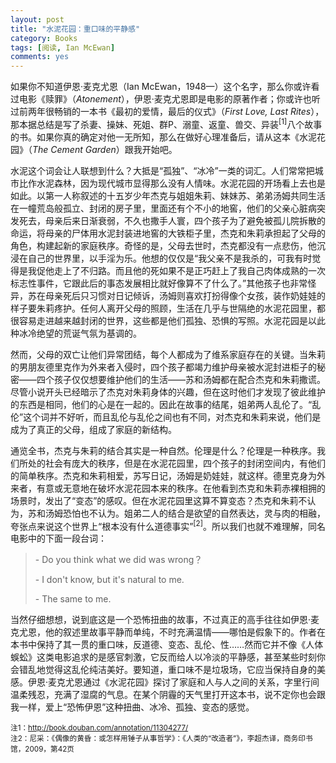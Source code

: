 ```yaml
---
layout: post
title: "水泥花园：重口味的平静感"
category: Books
tags: [阅读, Ian McEwan]
comments: yes
---
```


如果你不知道伊恩·麦克尤恩（Ian McEwan，1948—）这个名字，那么你或许看过电影《赎罪》（*Atonement*），伊恩·麦克尤恩即是电影的原著作者；你或许也听过前两年很畅销的一本书《最初的爱情，最后的仪式》（*First Love, Last Rites*），那本据总结是写了杀妻、操妹、死姐、群P、溺童、返童、兽交、异装<sup>[1]</sup>八个故事的书。如果你真的确定对他一无所知，那么在做好心理准备后，请从这本《水泥花园》（*The Cement Garden*）跟我开始吧。

水泥这个词会让人联想到什么？大抵是“孤独”、“冰冷”一类的词汇。人们常常把城市比作水泥森林，因为现代城市显得那么没有人情味。水泥花园的开场看上去也是如此。以第一人称叙述的十五岁少年杰克与姐姐朱莉、妹妹苏、弟弟汤姆共同生活在一幢荒岛般孤立、封闭的房子里，里面还有个不小的地窖，他们的父亲心脏病突发死去，母亲后来日渐衰弱，不久也撒手人寰，四个孩子为了避免被孤儿院拆散的命运，将母亲的尸体用水泥封装进地窖的大铁柜子里，杰克和朱莉承担起了父母的角色，构建起新的家庭秩序。奇怪的是，父母去世时，杰克都没有一点悲伤，他沉浸在自己的世界里，以手淫为乐。他想的仅仅是“我父亲不是我杀的，可我有时觉得是我促他走上了不归路。而且他的死如果不是正巧赶上了我自己肉体成熟的一次标志性事件，它跟此后的事态发展相比就好像算不了什么了。”其他孩子也非常怪异，苏在母亲死后只习惯对日记倾诉，汤姆则喜欢打扮得像个女孩，装作奶娃娃的样子要朱莉疼护。任何人离开父母的照顾，生活在几乎与世隔绝的水泥花园里，都很容易走进越来越封闭的世界，这些都是他们孤独、恐惧的写照。水泥花园是以此种冰冷绝望的荒诞气氛为基调的。

然而，父母的双亡让他们异常团结，每个人都成为了维系家庭存在的关键。当朱莉的男朋友德里克作为外来者入侵时，四个孩子都竭力维护母亲被水泥封进柜子的秘密——四个孩子仅仅想要维护他们的生活——苏和汤姆都在配合杰克和朱莉撒谎。尽管小说开头已经暗示了杰克对朱莉身体的兴趣，但在这时他们才发现了彼此维护的东西是相同，他们的心是在一起的。因此在故事的结尾，姐弟两人乱伦了。“乱伦”这个词并不好听，而且乱伦与乱伦之间也有不同，对杰克和朱莉来说，他们是成为了真正的父母，组成了家庭的新结构。

通览全书，杰克与朱莉的结合其实是一种自然。伦理是什么？伦理是一种秩序。我们所处的社会有庞大的秩序，但是在水泥花园里，四个孩子的封闭空间内，有他们的简单秩序。杰克和朱莉相爱，苏写日记，汤姆是奶娃娃，就这样。德里克身为外来者，有意或无意地在破坏水泥花园本来的秩序。在他看到杰克和朱莉赤裸相拥的场景时，发出了“变态”的感叹。但在水泥花园里这算不算变态？杰克和朱莉不认为，苏和汤姆恐怕也不认为。姐弟二人的结合是欲望的自然表达，灵与肉的相融，夸张点来说这个世界上“根本没有什么道德事实”<sup>[2]</sup>。所以我们也就不难理解，同名电影中的下面一段台词：

> \- Do you think what we did was wrong？
>
> \- I don't know, but it's natural to me.
> 
> \- The same to me.

当然仔细想想，说到底这是一个恐怖扭曲的故事，不过真正的高手往往如伊恩·麦克尤恩，他的叙述里故事平静而单纯，不时充满温情——哪怕是假象下的。作者在本书中保持了其一贯的重口味，反道德、变态、乱伦、性……然而它并不像《人体蜈蚣》这类电影追求的是感官刺激，它反而给人以冷淡的平静感，甚至某些时刻你会错乱地觉得这乱伦纯洁美好。要知道，重口味不是垃圾场，它应当保持自身的美感。伊恩·麦克尤恩通过《水泥花园》探讨了家庭和人与人之间的关系，字里行间温柔残忍，充满了湿腐的气息。在某个阴霾的天气里打开这本书，说不定你也会跟我一样，爱上“恐怖伊恩”这种扭曲、冰冷、孤独、变态的感觉。

<small>注1：http://book.douban.com/annotation/11304277/  
注2：尼采：《偶像的黄昏：或怎样用锤子从事哲学》：《人类的“改造者”》，李超杰译，商务印书馆，2009，第42页</small>
